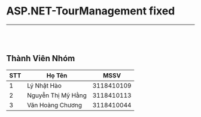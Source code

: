 # ASP.NET-TourManagement fixed
---
<br><br>

## Thành Viên Nhóm
| STT | Họ Tên  | MSSV |
|---| ----- | -------- |
| 1 | Lý Nhật Hào | 3118410109  |
| 2 | Nguyễn Thị Mỹ Hằng | 3118410113  |
| 3 | Văn Hoàng Chương  | 3118410044   |

<br><br>
